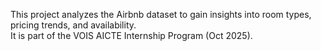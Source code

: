 This project analyzes the Airbnb dataset to gain insights into room types, pricing trends, and availability.  
It is part of the VOIS AICTE Internship Program (Oct 2025).
